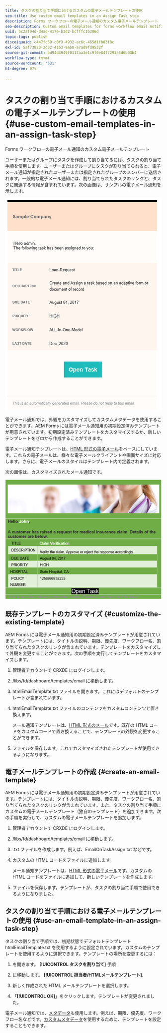 ```yaml
---
title: タスクの割り当て手順におけるカスタムの電子メールテンプレートの使用
seo-title: Use custom email templates in an Assign Task step
description: Forms ワークフローの電子メール通知のカスタム電子メールテンプレート
seo-description: Custom email templates for forms workflow email notifications
uuid: bc2af94d-d4ad-417e-b3d2-bcfffc1b306d
topic-tags: publish
discoiquuid: c447fc39-c0f3-4932-ac6c-465d1fb83f8c
exl-id: 5af73823-2c32-41b3-9ab8-a7ad9fd9532f
source-git-commit: bd94d3949f0117aa3e1c9f0e84f7293a5d6b03b4
workflow-type: tm+mt
source-wordcount: '531'
ht-degree: 97%

---
```


# タスクの割り当て手順におけるカスタムの電子メールテンプレートの使用 {#use-custom-email-templates-in-an-assign-task-step}

Forms ワークフローの電子メール通知のカスタム電子メールテンプレート

ユーザーまたはグループにタスクを作成して割り当てるには、タスクの割り当て手順を使用します。ユーザーまたはグループにタスクが割り当てられると、電子メール通知が指定されたユーザーまたは指定されたグループのメンバーに送信されます。一般的な電子メール通知には、割り当てられたタスクのリンクと、タスクに関連する情報が含まれています。次の画像は、サンプルの電子メール通知を示します。

![デフォルトのテンプレートを使用したメール通知](do-not-localize/default-email-template.png)

電子メール通知では、外観をカスタマイズしてカスタムメタデータを使用することができます。AEM Forms には電子メール通知用の初期設定済みテンプレートが用意されています。初期設定済みテンプレートをカスタマイズするか、新しいテンプレートをゼロから作成することができます。

電子メール通知テンプレートは、[HTML 形式の電子メール](https://en.wikipedia.org/wiki/HTML_email)をベースにしています。これらの電子メールは、様々な電子メールクライアントや画面サイズに対応します。さらに、電子メールのスタイルはテンプレート内で定義されます。

次の画像は、カスタマイズされたメール通知です。

![カスタムテンプレートを使用したメール通知](do-not-localize/customized-email.png)

## 既存テンプレートのカスタマイズ {#customize-the-existing-template}

AEM Forms には電子メール通知用の初期設定済みテンプレートが用意されています。テンプレートには、タイトルの説明、期限、優先度、ワークフロー名、割り当てられたタスクのリンクが含まれています。テンプレートをカスタマイズして外観を変更することができます。次の手順を実行してテンプレートをカスタマイズします。

1. 管理者アカウントで CRXDE にログインします。

1. /libs/fd/dashboard/templates/email に移動します。

1. htmlEmailTemplate.txt ファイルを開きます。これにはデフォルトのテンプレートが含まれています。

1. htmlEmailTemplate.txt ファイルのコンテンツをカスタムコンテンツと置き換えます。

   メール通知テンプレートは、[HTML 形式のメール](https://en.wikipedia.org/wiki/HTML_email)です。既存の HTML コードをカスタムコードで置き換えることで、テンプレートの外観を変更することができます。

1. ファイルを保存します。これでカスタマイズされたテンプレートが使用できるようになります。

## 電子メールテンプレートの作成 {#create-an-email-template}

AEM Forms には電子メール通知用の初期設定済みテンプレートが用意されています。テンプレートには、タイトルの説明、期限、優先度、ワークフロー名、割り当てられたタスクのリンクが含まれています。また、タスクの割り当て手順にカスタムの電子メールテンプレート（独自のテンプレート）を追加できます。次の手順を実行して、カスタムの電子メールテンプレートを追加します。

1. 管理者アカウントで CRXDE にログインします。

1. /libs/fd/dashboard/templates/email に移動します。

1. .txt ファイルを作成します。例えば、EmailOnTaskAssign.txt などです。

1. カスタムの HTML コードをファイルに追加します。

   メール通知テンプレートは、[HTML 形式の電子メール](https://en.wikipedia.org/wiki/HTML_email)です。カスタムの HTML コードをファイルに追加して、新しいテンプレートを作成します。

1. ファイルを保存します。テンプレートが、タスクの割り当て手順で使用できるようになりました。

## タスクの割り当て手順における電子メールテンプレートの使用 {#use-an-email-template-in-an-assign-task-step}

タスクの割り当て手順では、初期状態でデフォルトテンプレート htmlEmailTemplate.txt を使用するように設定されています。カスタムのテンプレートを使用するように選択できます。テンプレートの場所を変更するには：

1. を開きます。 **[!UICONTROL タスクを割り当て]** 手順

1. に移動します。 **[!UICONTROL 担当者/HTMLメールテンプレート]**.

1. 新しく作成された HTML メールテンプレートを選択します。

1. 「**[!UICONTROL OK]**」をクリックします。テンプレートが変更されました。

電子メール通知では、[メタデータ](/help/forms/using/use-metadata-in-email-notifications.md)も使用します。例えば、期限、優先度、ワークフロー名などです。[カスタムメタデータ](/help/forms/using/use-metadata-in-email-notifications.md#using-custom-metadata-in-an-email-notification)を使用するために、テンプレートを設定することもできます。
